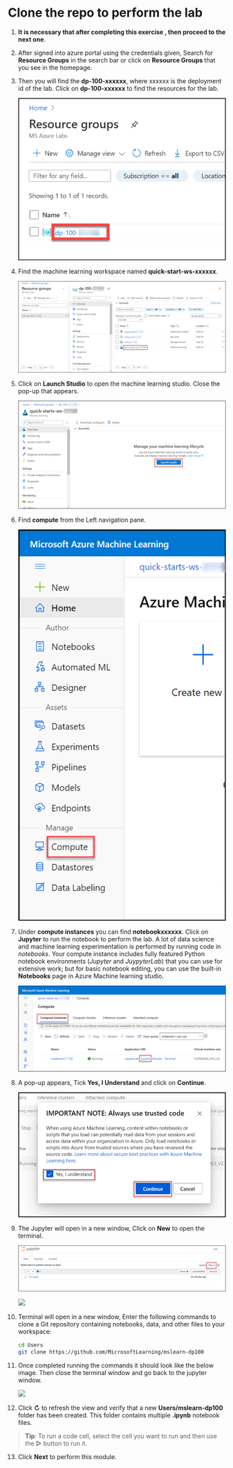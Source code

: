
# Clone the repo to perform the lab

1. **It is necessary that after completing this exercise , then proceed to the next one**.

1. After signed into azure portal using the credentials given, Search for **Resource Groups** in the search bar or click on **Resource Groups** that you see in the homepage.

1. Then you will find the **dp-100-xxxxxx**, where xxxxxx is the deployment id of the lab. Click on **dp-100-xxxxxx** to find the resources for the lab.

    ![](images/img1.png)

1. Find the machine learning workspace named **quick-start-ws-xxxxxx**.

    ![](images/img2.png)
    
1. Click on **Launch Studio** to open the machine learning studio. Close the pop-up that appears.

    ![](images/img3.png)
    
1. Find **compute** from the Left navigation pane.

    ![](images/img4.png)
    
1. Under **compute instances** you can find **notebookxxxxxx**. Click on **Jupyter** to run the notebook to perform the lab. A lot of data science and machine learning experimentation is performed by running code in *notebooks*. Your compute instance includes fully featured Python notebook environments (*Jupyter* and *JuypyterLab*) that you can use for extensive work; but for basic notebook editing, you can use the built-in **Notebooks** page in Azure Machine learning studio.

    ![](images/img5.png)
    
1. A pop-up appears, Tick **Yes, I Understand** and click on **Continue**.

    ![](images/img6.png)
    
1. The Jupyter will open in a new window, Click on **New** to open the terminal.

    ![](images/img7.png)
    
    ![](images/img8.png)

1. Terminal will open in a new window, Enter the following commands to clone a Git repository containing notebooks, data, and other files to your workspace:

    ```bash
    cd Users
    git clone https://github.com/MicrosoftLearning/mslearn-dp100
    ```

1. Once completed running the commands it should look like the below image. Then close the terminal window and go back to the jupyter window.

    ![](images/img9.png)

1. Click **&#8635;** to refresh the view and verify that a new **Users/mslearn-dp100** folder has been created. This folder contains multiple **.ipynb** notebook files.

  > **Tip**: To run a code cell, select the cell you want to run and then use the **&#9655;** button to run it.

13. Click **Next** to perform this module.
 
